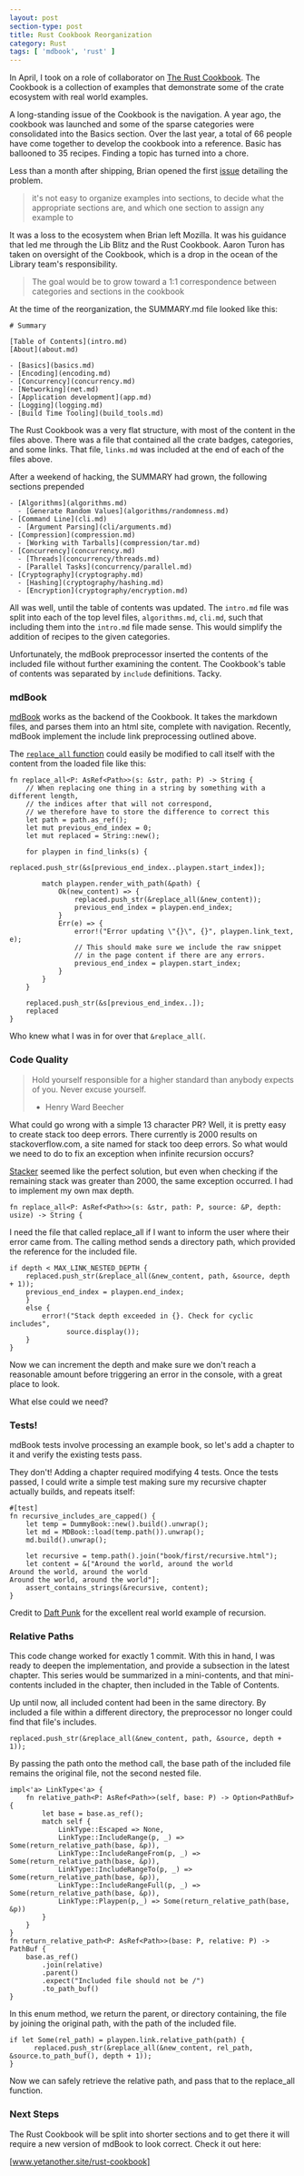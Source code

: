 ```yaml
---
layout: post
section-type: post
title: Rust Cookbook Reorganization
category: Rust
tags: [ 'mdbook', 'rust' ]
---
```


In April, I took on a role of collaborator on [The Rust Cookbook].  The Cookbook is a collection of examples that demonstrate some of the crate ecosystem with real world examples.  

A long-standing issue of the Cookbook is the navigation.  A year ago, the cookbook was launched and some of the sparse categories were consolidated into the Basics section.  Over the last year, a total of 66 people have come together to develop the cookbook into a reference.  Basic has ballooned to 35 recipes.  Finding a topic has turned into a chore.

Less than a month after shipping, Brian opened the first [issue] detailing the problem.

> it's not easy to organize examples into sections, to decide what the appropriate sections are, and which one section to assign any example to

It was a loss to the ecosystem when Brian left Mozilla.  It was his guidance that led me through the Lib Blitz and the Rust Cookbook.  Aaron Turon has taken on oversight of the Cookbook, which is a drop in the ocean of the Library team's responsibility.

> The goal would be to grow toward a 1:1 correspondence between categories and sections in the cookbook

At the time of the reorganization, the SUMMARY.md file looked like this:

```
# Summary

[Table of Contents](intro.md)
[About](about.md)

- [Basics](basics.md)
- [Encoding](encoding.md)
- [Concurrency](concurrency.md)
- [Networking](net.md)
- [Application development](app.md)
- [Logging](logging.md)
- [Build Time Tooling](build_tools.md)
```

The Rust Cookbook was a very flat structure, with most of the content in the files above.  There was a file that contained all the crate badges, categories, and some links.  That file, `links.md` was included at the end of each of the files above.

After a weekend of hacking, the SUMMARY had grown, the following sections prepended

```
- [Algorithms](algorithms.md)
  - [Generate Random Values](algorithms/randomness.md)
- [Command Line](cli.md)
  - [Argument Parsing](cli/arguments.md)
- [Compression](compression.md)
  - [Working with Tarballs](compression/tar.md)
- [Concurrency](concurrency.md)
  - [Threads](concurrency/threads.md)
  - [Parallel Tasks](concurrency/parallel.md)
- [Cryptography](cryptography.md)
  - [Hashing](cryptography/hashing.md)
  - [Encryption](cryptography/encryption.md)
  ```

All was well, until the table of contents was updated.  The `intro.md`  file was split into each of the top level files, `algorithms.md`, `cli.md`, such that including them into the `intro.md` file made sense.  This would simplify the addition of recipes to the given categories.

Unfortunately, the mdBook preprocessor inserted the contents of the included file without further examining the content.  The Cookbook's table of contents was separated by `include` definitions.  Tacky.

### mdBook

[mdBook] works as the backend of the Cookbook.  It takes the markdown files, and parses them into an html site, complete with navigation.  Recently, mdBook implement the include link preprocessing outlined above.  

The [`replace_all` function] could easily be modified to call itself with the content from the loaded file like this:

```
fn replace_all<P: AsRef<Path>>(s: &str, path: P) -> String {
    // When replacing one thing in a string by something with a different length,
    // the indices after that will not correspond,
    // we therefore have to store the difference to correct this
    let path = path.as_ref();
    let mut previous_end_index = 0;
    let mut replaced = String::new();

    for playpen in find_links(s) {
        replaced.push_str(&s[previous_end_index..playpen.start_index]);

        match playpen.render_with_path(&path) {
            Ok(new_content) => {
                replaced.push_str(&replace_all(&new_content));
                previous_end_index = playpen.end_index;
            }
            Err(e) => {
                error!("Error updating \"{}\", {}", playpen.link_text, e);
                // This should make sure we include the raw snippet
                // in the page content if there are any errors.
                previous_end_index = playpen.start_index;
            }
        }
    }

    replaced.push_str(&s[previous_end_index..]);
    replaced
}
```

Who knew what I was in for over that `&replace_all(`.

### Code Quality

> Hold yourself responsible for a higher standard than anybody expects of you. Never excuse yourself.
> - Henry Ward Beecher

What could go wrong with a simple 13 character PR?  Well, it is pretty easy to create stack too deep errors.  There currently is 2000 results on stackoverflow.com, a site named for stack too deep errors.  So what would we need to do to fix an exception when  infinite recursion occurs?

[Stacker] seemed like the perfect solution, but even when checking if the remaining stack was greater than 2000, the same exception occurred.  I had to implement my own max depth.

`fn replace_all<P: AsRef<Path>>(s: &str, path: P, source: &P, depth: usize) -> String {`

I need the file that called replace_all if I want to inform the user where their error came from.  The calling method sends a directory path, which provided the reference for the included file.

```
if depth < MAX_LINK_NESTED_DEPTH {
    replaced.push_str(&replace_all(&new_content, path, &source, depth + 1));
    previous_end_index = playpen.end_index;
    }
    else {
        error!("Stack depth exceeded in {}. Check for cyclic includes",
              source.display());
    }
}
```

Now we can increment the depth and make sure we don't reach a reasonable amount before triggering an error in the console, with a great place to look.  

What else could we need?

### Tests!

mdBook tests involve processing an example book, so let's add a chapter to it and verify the existing tests pass.

They don't!  Adding a chapter required modifying 4 tests.  Once the tests passed, I could write a simple test making sure my recursive chapter actually builds, and repeats itself:

```
#[test]
fn recursive_includes_are_capped() {
    let temp = DummyBook::new().build().unwrap();
    let md = MDBook::load(temp.path()).unwrap();
    md.build().unwrap();

    let recursive = temp.path().join("book/first/recursive.html");
    let content = &["Around the world, around the world
Around the world, around the world
Around the world, around the world"];
    assert_contains_strings(&recursive, content);
}
```
Credit to [Daft Punk] for the excellent real world example of recursion.  

### Relative Paths

This code change worked for exactly 1 commit.  With this in hand, I was ready to deepen the implementation, and provide a subsection in the latest chapter.  This series would be summarized in a mini-contents, and that mini-contents included in the chapter, then included in the Table of Contents.

Up until now, all included content had been in the same directory.  By included a file within a different directory, the preprocessor no longer could find that file's includes.

```
replaced.push_str(&replace_all(&new_content, path, &source, depth + 1));
```

By passing the path onto the method call, the base path of the included file remains the original file, not the second nested file.

```
impl<'a> LinkType<'a> {
    fn relative_path<P: AsRef<Path>>(self, base: P) -> Option<PathBuf> {
        let base = base.as_ref();
        match self {
            LinkType::Escaped => None,
            LinkType::IncludeRange(p, _) => Some(return_relative_path(base, &p)),
            LinkType::IncludeRangeFrom(p, _) => Some(return_relative_path(base, &p)),
            LinkType::IncludeRangeTo(p, _) => Some(return_relative_path(base, &p)),
            LinkType::IncludeRangeFull(p, _) => Some(return_relative_path(base, &p)),
            LinkType::Playpen(p,_) => Some(return_relative_path(base, &p))
        }
    }
}
fn return_relative_path<P: AsRef<Path>>(base: P, relative: P) -> PathBuf {
    base.as_ref()
        .join(relative)
        .parent()
        .expect("Included file should not be /")
        .to_path_buf()
}
```

In this enum method, we return the parent, or directory containing, the file by joining the original path, with the path of the included file.

```
if let Some(rel_path) = playpen.link.relative_path(path) {
      replaced.push_str(&replace_all(&new_content, rel_path, &source.to_path_buf(), depth + 1));
}
```

Now we can safely retrieve the relative path, and pass that to the replace_all function.

### Next Steps

The Rust Cookbook will be split into shorter sections and to get there it will require a new version of mdBook to look correct.  Check it out here:

[www.yetanother.site/rust-cookbook]

[The Rust Cookbook]: https://github.com/rust-lang-nursery/rust-cookbook
[issue]: https://github.com/rust-lang-nursery/rust-cookbook/issues/167
[mdBook]: https://github.com/rust-lang-nursery/mdBook
[`replace_all` function]: https://github.com/rust-lang-nursery/mdBook/blob/master/src/preprocess/links.rs#L48-L75
[Stacker]: https://github.com/alexcrichton/stacker/issues/2
[Daft Punk]: https://genius.com/Daft-punk-around-the-world-lyrics
[www.yetanother.site/rust-cookbook]: http://www.yetanother.site/rust-cookbook
